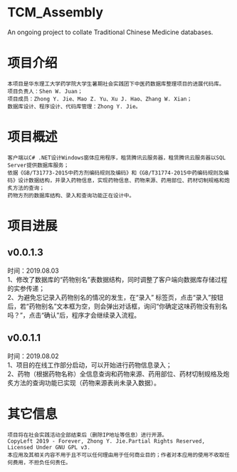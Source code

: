 # TCM_Assembly
 An ongoing project to collate Traditional Chinese Medicine databases.

# 项目介绍
    本项目是华东理工大学药学院大学生暑期社会实践团下中医药数据库整理项目的进展代码库。
    项目负责人：Shen W. Juan；
    项目成员：Zhong Y. Jie、Mao Z. Yu、Xu J. Hao、Zhang W. Xian；
    数据库设计、程序设计、代码库管理：Zhong Y. Jie。
    
# 项目概述
    客户端以C# .NET设计Windows窗体应用程序，租赁腾讯云服务器，租赁腾讯云服务器以SQL Server提供数据库服务；
    依据《GB/T31773-2015中药方剂编码规则及编码》和《GB/T31774-2015中药编码规则及编码》设计数据结构，并录入药物信息，实现药物信息、药物来源、药用部位、药材切制规格和炮炙方法的查询；
    药物方剂的数据库结构、录入和查询功能正在设计中。
    
# 项目进展
## v0.0.1.3
时间：2019.08.03<br />
1、修改了数据库的“药物别名”表数据结构，同时调整了客户端向数据库存储过程的实参传递；<br />
2、为避免忘记录入药物别名的情况的发生，在“录入” 标签页，点击“录入”按钮后，若“药物别名”文本框为空，则会弹出对话框，询问“你确定这味药物没有别名吗？”，点击“确认”后，程序才会继续录入流程。

## v0.0.1.1
时间：2019.08.02<br />
1、项目的在线工作部分启动，可以开始进行药物信息录入；<br />
2、药物（根据药物名称）全信息查询和药物来源、药用部位、药材切制规格及炮炙方法的查询功能已实现（药物来源表尚未录入数据）。

# 其它信息
    项目将在社会实践活动全部结束后（删除IP地址等信息）进行开源。
    CopyLeft 2019 - Forever, Zhong Y. Jie.Partial Rights Reserved, Licensed Under GNU GPL v3.
    本应用及其相关内容不用于且不可以任何理由用于任何商业目的；作者对本应用的使用不收取任何费用，不担负任何责任。
